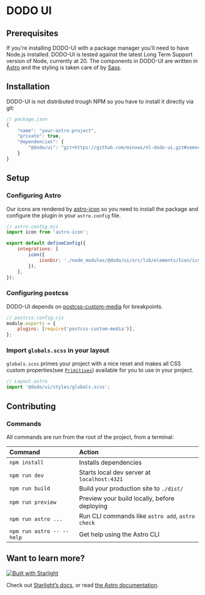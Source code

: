 # DODO UI

## Prerequisites

If you're installing DODO-UI with a package manager you'll need to have Node.js installed. DODO-UI is tested against the latest Long Term Support version of Node, currently at 20.
The components in DODO-UI are written in [Astro](https://astro.build) and the styling is taken care of by [Sass](https://sass-lang.com).

## Installation

DODO-UI is not distributed trough NPM so you have to install it directly via git:

```javascript
// package.json
{
	"name": "your-astro-project",
	"private": true,
	"dependencies": {
		"@dodo/ui": "git+https://github.com/minvws/nl-dodo-ui.git#semver:^1.0.0",
	}
}
```

## Setup

### Configuring Astro

Our icons are rendered by [astro-icon](https://www.astroicon.dev) so you need to install the package and configure the plugin in your `astro.config` file.

```javascript
// astro.config.mjs
import icon from 'astro-icon';

export default defineConfig({
	integrations: [
		icon({
			iconDir: './node_modules/@dodo/ui/src/lib/elements/Icon/icons',
		}),
	],
});
```

### Configuring postcss

DODO-UI depends on [postcss-custom-media](https://github.com/csstools/postcss-plugins/tree/main/plugins/postcss-custom-media) for breakpoints.

```javascript
// postcss.config.cjs
module.exports = {
	plugins: [require('postcss-custom-media')],
};
```

### Import `globals.scss` in your layout

`globals.scss` primes your project with a nice reset and makes all CSS custom properties(see [`Primitives`](/primitives)) available for you to use in your project.

```javascript
// Layout.astro
import '@dodo/ui/styles/globals.scss';
```

## Contributing

### Commands

All commands are run from the root of the project, from a terminal:

| Command                   | Action                                           |
| :------------------------ | :----------------------------------------------- |
| `npm install`             | Installs dependencies                            |
| `npm run dev`             | Starts local dev server at `localhost:4321`      |
| `npm run build`           | Build your production site to `./dist/`          |
| `npm run preview`         | Preview your build locally, before deploying     |
| `npm run astro ...`       | Run CLI commands like `astro add`, `astro check` |
| `npm run astro -- --help` | Get help using the Astro CLI                     |

## Want to learn more?

[![Built with Starlight](https://astro.badg.es/v2/built-with-starlight/tiny.svg)](https://starlight.astro.build)

Check out [Starlight’s docs](https://starlight.astro.build/), or read [the Astro documentation](https://docs.astro.build).
